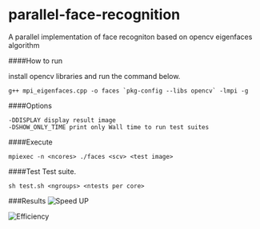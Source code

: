 # parallel-face-recognition
A parallel implementation of face recogniton based on opencv eigenfaces algorithm

####How to run

install opencv libraries and run the command below.

```
g++ mpi_eigenfaces.cpp -o faces `pkg-config --libs opencv` -lmpi -g
```

####Options
```
-DDISPLAY display result image
-DSHOW_ONLY_TIME print only Wall time to run test suites
```

####Execute

```
mpiexec -n <ncores> ./faces <scv> <test image>
```

####Test
Test suite.
```
sh test.sh <ngroups> <ntests per core>
```

###Results
![Speed UP](https://raw.githubusercontent.com/kalmik/parallel-face-recogniton/master/benchmarks/speedup.png)

![Efficiency](https://raw.githubusercontent.com/kalmik/parallel-face-recogniton/master/benchmarks/efficiency.png)
